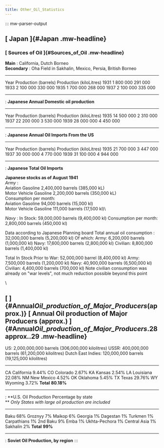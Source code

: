 ```yaml
---
title: Other_Oil_Statistics
---
```


::: mw-parser-output

## [ Japan ]{#Japan .mw-headline}

### [ Sources of Oil ]{#Sources_of_Oil .mw-headline}

**Main** : California, Dutch Borneo\
**Secondary** : Oha Field in Sakhalin, Mexico, Persia, British Borneo

---

Year Production (barrels) Production (kiloLitres)
1931 1 800 000 291 000
1933 2 100 000 330 000
1935 1 700 000 268 000
1937 2 100 000 335 000

---

: **Japanese Annual Domestic oil production**

---

Year Production (barrels) Production (kiloLitres)
1935 14 500 000 2 310 000
1937 22 200 000 3 530 000
1939 28 000 000 4 450 000

---

: **Japanese Annual Oil Imports From the US**

---

Year Production (barrels) Production (kiloLitres)
1935 21 700 000 3 447 000
1937 30 000 000 4 770 000
1939 31 100 000 4 944 000

---

: **Japanese Total Oil Imports**

**Japanese stocks as of August 1941**\
_Army_ :\
Aviation Gasoline 2,400,000 barrels (385,000 kL)\
Motor Vehicle Gasoline 2,200,000 barrels (350,000 kL)\
Consumption per month:\
Aviation Gasoline 94,000 barrels (15,000 kl)\
Motor Vehicle Gasoline 111,000 barrels (17,500 kl)\

_Navy_ : In Stock: 59,000,000 barrels (9,400,000 kl) Consumption per
month: 2,800,000 barrels (450,000 kl)

Data according to Japanese Planning board Total annual oil consumption :
32,000,000 barrels (5,200,000 kl) Of which: Army: 6,200,000 barrels
(1,000,000 kl) Navy: 17,600,000 barrels (2,800,000 kl) Civilian:
8,800,000 barrels (1,400,000 kl)

Total In Stock Prior to War: 52,000,000 barrel (8,400,000 kl) Army:
7,500,000 barrels (1,200,000 kl) Navy: 40,900,000 barrels (6,500,000 kl)
Civilian: 4,400,000 barrels (700,000 kl) Note civilian consumption was
already on \"war levels\", not much reduction possible beyond this point

\

## [ ]{#Annual*Oil_production_of_Major_Producers*(approx.)} [ Annual Oil production of Major Producers (approx.) ]{#Annual*Oil_production_of_Major_Producers*.28approx..29 .mw-headline}

US: 2,000,000,000 barrels (306,000,000 kilolitres) USSR: 400,000,000
barrels (61,200,000 kilolitres) Dutch East Indies: 120,000,000 barrels
(19,125,000 kilolitres)

---

CA California 9.44%
CO Colorado 2.67%
KA Kansas 2.54%
LA Louisiana 22.08%
NM New Mexico 4.52%
OK Oklahoma 5.45%
TX Texas 29.76%
WY Wyoming 3.72%
**Total** **80.18%**

---

: **U.S. Oil Production Percentage by state\
 ** _Only States with large oil production are included_

---

Baku 68%
Groznyy 7%
Maikop 6%
Georgia 1%
Dagestan 1%
Turkmen 1%
Carpathians 1%
2nd Baku 9%
Emba 1%
Ukhta-Pechora 1%
Central Asia 1%
Sakhalin 2%
**Total** **99%**

---

: **Soviet Oil Production, by region**
:::

